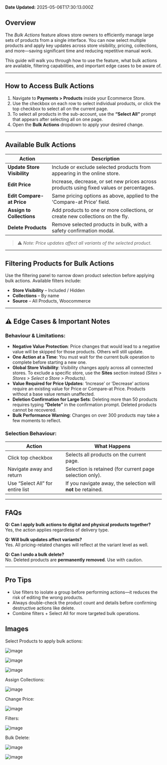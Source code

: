 **Date Updated:** 2025-05-06T17:30:13.000Z

## Overview

The _Bulk Actions_ feature allows store owners to efficiently manage large sets of products from a single interface. You can now select multiple products and apply key updates across store visibility, pricing, collections, and more—saving significant time and reducing repetitive manual work.

This guide will walk you through how to use the feature, what bulk actions are available, filtering capabilities, and important edge cases to be aware of.

---

## How to Access Bulk Actions

1. Navigate to **Payments > Products** inside your Ecommerce Store.
2. Use the checkbox on each row to select individual products, or click the top checkbox to select all on the current page.
3. To select all products in the sub-account, use the **“Select All”** prompt that appears after selecting all on one page.
4. Open the **Bulk Actions** dropdown to apply your desired change.

---

## Available Bulk Actions

| Action                      | Description                                                                              |
| --------------------------- | ---------------------------------------------------------------------------------------- |
| **Update Store Visibility** | Include or exclude selected products from appearing in the online store.                 |
| **Edit Price**              | Increase, decrease, or set new prices across products using fixed values or percentages. |
| **Edit Compare-at Price**   | Same pricing options as above, applied to the 'Compare-at Price' field.                  |
| **Assign to Collections**   | Add products to one or more collections, or create new collections on the fly.           |
| **Delete Products**         | Remove selected products in bulk, with a safety confirmation modal.                      |

> ⚠️ _Note: Price updates affect all variants of the selected product._

---

## Filtering Products for Bulk Actions

Use the filtering panel to narrow down product selection before applying bulk actions. Available filters include:

* **Store Visibility** – Included / Hidden
* **Collections** – By name
* **Source** – All Products, Woocommerce

---

## ⚠️ Edge Cases & Important Notes

### Behaviour & Limitations:

* **Negative Value Protection**: Price changes that would lead to a negative value will be skipped for those products. Others will still update.
* **One Action at a Time**: You must wait for the current bulk operation to complete before starting a new one.
* **Global Store Visibility**: Visibility changes apply across all connected stores. To exclude a specific store, use the **Sites** section instead _(Sites > Stores > Select a Store > Products)_.
* **Value Required for Price Updates**: ‘Increase’ or ‘Decrease’ actions require an existing value for Price or Compare-at Price. Products without a base value remain unaffected.
* **Deletion Confirmation for Large Sets**: Deleting more than 50 products requires typing **“Delete”** in the confirmation prompt. Deleted products cannot be recovered.
* **Bulk Performance Warning**: Changes on over 300 products may take a few moments to reflect.

### Selection Behaviour:

| Action                           | What Happens                                                  |
| -------------------------------- | ------------------------------------------------------------- |
| Click top checkbox               | Selects all products on the current page.                     |
| Navigate away and return         | Selection is retained (for current page selection only).      |
| Use “Select All” for entire list | If you navigate away, the selection will **not** be retained. |

---

## FAQs

**Q: Can I apply bulk actions to digital and physical products together?**  
Yes, the action applies regardless of delivery type.

**Q: Will bulk updates affect variants?**  
Yes. All pricing-related changes will reflect at the variant level as well.

**Q: Can I undo a bulk delete?**  
No. Deleted products are **permanently removed**. Use with caution.

---

## Pro Tips

* Use filters to isolate a group before performing actions—it reduces the risk of editing the wrong products.
* Always double-check the product count and details before confirming destructive actions like delete.
* Combine filters + Select All for more targeted bulk operations.
  
  
## Images

Select Products to apply bulk actions:

![image](https://s3.amazonaws.com/cdn.freshdesk.com/data/helpdesk/attachments/production/155046183007/original/rJRJknlDKpQ_rOA7kJn3sQX41f2ah2WsUQ.jpeg?1746532760)

![image](https://s3.amazonaws.com/cdn.freshdesk.com/data/helpdesk/attachments/production/155046183000/original/lPZz-cCGTyORNLE3JAir3z6kB7q9WJ_Ffw.jpeg?1746532759)

![image](https://s3.amazonaws.com/cdn.freshdesk.com/data/helpdesk/attachments/production/155046183001/original/nhYkKzJn264TS--3ZQkx_zOdanDgPN5v1w.jpeg?1746532759)

Assign Collections:

![image](https://s3.amazonaws.com/cdn.freshdesk.com/data/helpdesk/attachments/production/155046182999/original/Z22x6R6w29sNICnrevziTMqxpinklwtEfQ.jpeg?1746532759)

Change Price:

![image](https://s3.amazonaws.com/cdn.freshdesk.com/data/helpdesk/attachments/production/155046183003/original/i3iEn4TRxhTV2J9VHCZJ7ik9RC4PjsKaYQ.jpeg?1746532759)

Filters:

![image](https://s3.amazonaws.com/cdn.freshdesk.com/data/helpdesk/attachments/production/155046183004/original/wMtOuWJEEKRr19cjO5OIm_NC3tcILotkUg.jpeg?1746532760)

Bulk Delete:

![image](https://s3.amazonaws.com/cdn.freshdesk.com/data/helpdesk/attachments/production/155046183002/original/5wOrxGyOTps_L0cBu3smcQ1xsNhxeyjcOg.jpeg?1746532759)

![image](https://s3.amazonaws.com/cdn.freshdesk.com/data/helpdesk/attachments/production/155046182997/original/6YtDWJf1KjeoJj9eECEGGeTTX37ahs1zUg.jpeg?1746532759)

  